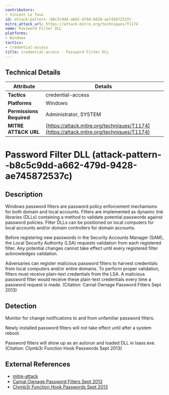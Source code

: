 ```yaml
---
contributors:
- Vincent Le Toux
id: attack-pattern--b8c5c9dd-a662-479d-9428-ae745872537c
mitre_attack_url: https://attack.mitre.org/techniques/T1174
name: Password Filter DLL
platforms:
- Windows
tactics:
- credential-access
title: credential-access - Password Filter DLL
---
```


## Technical Details

| Attribute | Details |
|-----------|----------|
| **Tactics** | credential-access |
| **Platforms** | Windows |
| **Permissions Required** | Administrator, SYSTEM |
| **MITRE ATT&CK URL** | [https://attack.mitre.org/techniques/T1174](https://attack.mitre.org/techniques/T1174) |

# Password Filter DLL (attack-pattern--b8c5c9dd-a662-479d-9428-ae745872537c)

## Description
Windows password filters are password policy enforcement mechanisms for both domain and local accounts. Filters are implemented as dynamic link libraries (DLLs) containing a method to validate potential passwords against password policies. Filter DLLs can be positioned on local computers for local accounts and/or domain controllers for domain accounts.

Before registering new passwords in the Security Accounts Manager (SAM), the Local Security Authority (LSA) requests validation from each registered filter. Any potential changes cannot take effect until every registered filter acknowledges validation.

Adversaries can register malicious password filters to harvest credentials from local computers and/or entire domains. To perform proper validation, filters must receive plain-text credentials from the LSA. A malicious password filter would receive these plain-text credentials every time a password request is made. (Citation: Carnal Ownage Password Filters Sept 2013)

## Detection
Monitor for change notifications to and from unfamiliar password filters.

Newly installed password filters will not take effect until after a system reboot.

Password filters will show up as an autorun and loaded DLL in lsass.exe. (Citation: Clymb3r Function Hook Passwords Sept 2013)

## External References
- [mitre-attack](https://attack.mitre.org/techniques/T1174)
- [Carnal Ownage Password Filters Sept 2013](http://carnal0wnage.attackresearch.com/2013/09/stealing-passwords-every-time-they.html)
- [Clymb3r Function Hook Passwords Sept 2013](https://clymb3r.wordpress.com/2013/09/15/intercepting-password-changes-with-function-hooking/)
